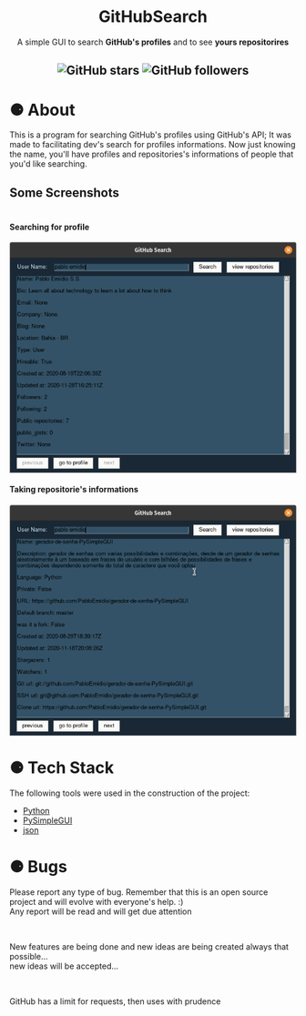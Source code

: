 <h1 align="center">GitHubSearch</h1>
<p align="center">A simple GUI to search <strong>GitHub's profiles</strong> and to see <strong>yours repositorires</strong> </p>
<h2 align="center">
  <img alt="GitHub stars" src="https://img.shields.io/github/stars/PabloEmidio/GitHubSearch?style=social">
  <img alt="GitHub followers" src="https://img.shields.io/github/followers/PabloEmidio?label=Follow%20me&style=social">
</h2>

# ⚈ About
This is a program for searching GitHub's profiles using GitHub's API; It was made to facilitating dev's search for profiles informations.
Now just knowing the name, you'll have profiles and repositories's informations of people that you'd like searching.

## Some Screenshots

<h1 align="center">
  <h4>Searching for profile</h3>
  <img align="center" src="media/searching.png"><br>
  <h4>Taking repositorie's informations</h3>
  <img src="media/viewing_repositorie.png" align="center" ><br>
</h1>

# ⚈ Tech Stack

The following tools were used in the construction of the project:

- [Python](https://www.python.org/)
- [PySimpleGUI](https://pysimplegui.readthedocs.io/en/latest/cookbook/)
- [json](https://www.json.org/json-pt.html)

<h1>⚈ Bugs</h1>
<p>
Please report any type of bug. Remember that this is an open source project and will evolve with everyone's help. :)<br>
Any report will be read and will get due attention
</p><br>
<p>
New features are being done and new ideas are being created always that possible...<br>
new ideas will be accepted...
</p>
</p><br>
<p>
GitHub has a limit for requests, then uses with prudence
</p>
